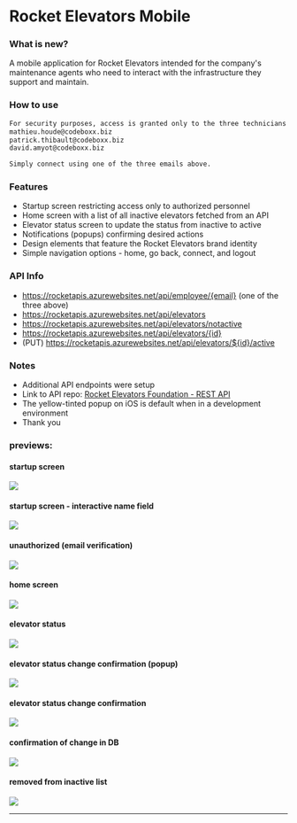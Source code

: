 # Rocket Elevators Mobile

### What is new?

A mobile application for Rocket Elevators intended for the company's maintenance agents who need to interact with the infrastructure they support and maintain.

### How to use

```bash
For security purposes, access is granted only to the three technicians (the graders):
mathieu.houde@codeboxx.biz
patrick.thibault@codeboxx.biz
david.amyot@codeboxx.biz

Simply connect using one of the three emails above.
```

### Features
- Startup screen restricting access only to authorized personnel
- Home screen with a list of all inactive elevators fetched from an API
- Elevator status screen to update the status from inactive to active
- Notifications (popups) confirming desired actions
- Design elements that feature the Rocket Elevators brand identity
- Simple navigation options - home, go back, connect, and logout

### API Info
- https://rocketapis.azurewebsites.net/api/employee/{email} (one of the three above)
- https://rocketapis.azurewebsites.net/api/elevators
- https://rocketapis.azurewebsites.net/api/elevators/notactive
- https://rocketapis.azurewebsites.net/api/elevators/{id}
- (PUT) https://rocketapis.azurewebsites.net/api/elevators/${id}/active

### Notes
- Additional API endpoints were setup
- Link to API repo: [Rocket Elevators Foundation - REST API](https://github.com/starshyp/Rocket-Elevators-Foundation-REST-API)
- The yellow-tinted popup on iOS is default when in a development environment
- Thank you

### previews:
#### startup screen
![](https://lh3.googleusercontent.com/pw/AM-JKLUDtUYt47i9RpyayFpb6np-mnwnbd3CWiDr4lyr5K8pnBqL4s9yiZ3JsFMxpiLU5kI_jqKqHQbyj64lowh95EKjp3gpcz7I-9ZfSfJS-CV6ZTV6itME-XlkebQ89RnmYxGnZVjxiUaUnZis3uXUbj4p=w830-h888-no?authuser=0)

#### startup screen - interactive name field
![](https://lh3.googleusercontent.com/pw/AM-JKLXv4uUVgyC1DLDG7RFZInyIPm7eFsFxQ9y-FyCwY0kdIGDHNN5AwYXsjyvA18EfZsJRdA8AYwyQEjPz6QWTHxBubqB49RiwZznbgwDB5XkYYljOrab2MFJdE1w0IssEDUlOxhOPsu6owQturovmSpej=w831-h876-no?authuser=0)

#### unauthorized (email verification)
![](https://lh3.googleusercontent.com/pw/AM-JKLW2IexacNSQFUj-cxYfsWzbnI54nRpYS25jXSXaw06GkoZVPmN08xTWdLiENYnzo7xOGMkkRc6sxNBc0N_1CMg7VvESro-OAngtPVpwjvqt_MVCBa7-M1aiYzfwJ4bcSHzywySp37tjRwJvD-6yk0dJ=w835-h890-no?authuser=0)

#### home screen
![](https://lh3.googleusercontent.com/pw/AM-JKLW1WiDQYnjnqVU-vnVqWp7AvjD2Gd7eNxJCJDEbeBv1kap8BIuEXHunCA0XrRhB7IHKe9-tCxciJSkgnzh4auhwKeCpp4A644-YrdrXYALNR34AcP6wbi5PFbcepwI4Tbg9AU2WltGAH7QmM2RSc47A=w832-h892-no?authuser=0)

#### elevator status
![](https://lh3.googleusercontent.com/pw/AM-JKLUYF0jVwzxs2XWNTUbPpkSn8M1Ke68Kw86j0EyzmvTEcHRYMzcwYJXyh7Zqam9zeVwskwC9E8AIljETf0NH5bWb3xNBS-PUn7CQAaMK3mXkI9D0sP4LihHXnlpnF1k5H2_BB5mo60sTrO-ZjnuBUGsV=w834-h892-no?authuser=0)

#### elevator status change confirmation (popup)
![](https://lh3.googleusercontent.com/pw/AM-JKLXmwwgTmAHjHVN23gOlbOFqyHPErS8MNzWKQY5YBvtchC98_yu5M3yY-VNFV6__l526SzwqYOmi86RDTjWf18EpL8NhSQFzUzyke-5lVfa5JTLSQow8WG6hg_Dz35CnUk0BiDAsd41RJxCVesu9hPUW=w837-h882-no?authuser=0)

#### elevator status change confirmation
![](https://lh3.googleusercontent.com/pw/AM-JKLXE714oQQ2Wwx_qBJxmKQCMQXqFH7oV47yWJ_nq5DsfwIvKrDPLeT4E8eJiH32nwCARsp2WB3llhSH30NLFlN6p8AdZKbIR102xKulmIXNC_OipdO6rLbzm5C4t1QOSlFikGO0F8COin-bdCjtVhUmr=w835-h894-no?authuser=0)

#### confirmation of change in DB
![](https://lh3.googleusercontent.com/pw/AM-JKLVyRC0V1R9x-sMOZDDSYXxMvKgf05r8mmeAXEF2DUEhLXvAy-UTVKVu9npuh9mfbQQSJV6EsEwFnIJPaNlY3aBxJ_wh-Em9bEWi4ooY3aBqF45Y_gLicE-oCaUeQ98iNnmExGxOA_lFa-QvlkxxYZW9=w443-h549-no?authuser=0)

#### removed from inactive list
![](https://lh3.googleusercontent.com/pw/AM-JKLUt6LrY5aFSLMVV_DYMchh-yKI92xigoBNlCxXgK_EC02x-weHq5mZKojAqN7ZDgUqys9AEj7n5ICDQ1i8WA0wAaO0fnpUeyJslsf458-A0AX-NrGMd5dD6qLOo3Iss7YNMSAzYZ2NyxYOwghpgdkI0=w836-h889-no?authuser=0)

----------------
